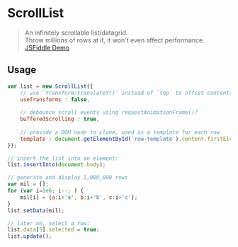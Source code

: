 ScrollList
==========

> An infinitely scrollable list/datagrid.  
> Throw millions of rows at it, it won't even affect performance.  
> [JSFiddle Demo](http://jsfiddle.net/developit/j8swt8zb/)


Usage
-----

```js
var list = new ScrollList({
	// use `transform:translateY()` instead of `top` to offset contents?
	useTransforms : false,
	
	// debounce scroll events using requestAnimationFrame()?
	bufferedScrolling : true,
	
	// provide a DOM node to clone, used as a template for each row
	template : document.getElementById('row-template').content.firstElementChild
});

// insert the list into an element:
list.insertInto(document.body);

// generate and display 1,000,000 rows
var mil = [];
for (var i=1e6; i--; ) {
    mil[i] = {a:i+'a', b:i+'b', c:i+'c'};
}
list.setData(mil);

// later on, select a row:
list.data[5].selected = true;
list.update();
```
